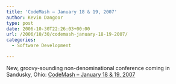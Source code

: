 ```yaml
---
title: 'CodeMash – January 18 & 19, 2007'
author: Kevin Dangoor
type: post
date: 2006-10-30T22:26:03+00:00
url: /2006/10/30/codemash-january-18-19-2007/
categories:
  - Software Development

---
```

New, groovy-sounding non-denominational conference coming in Sandusky, Ohio: [CodeMash &#8211; January 18 & 19, 2007][1]

 [1]: http://codemash.org/